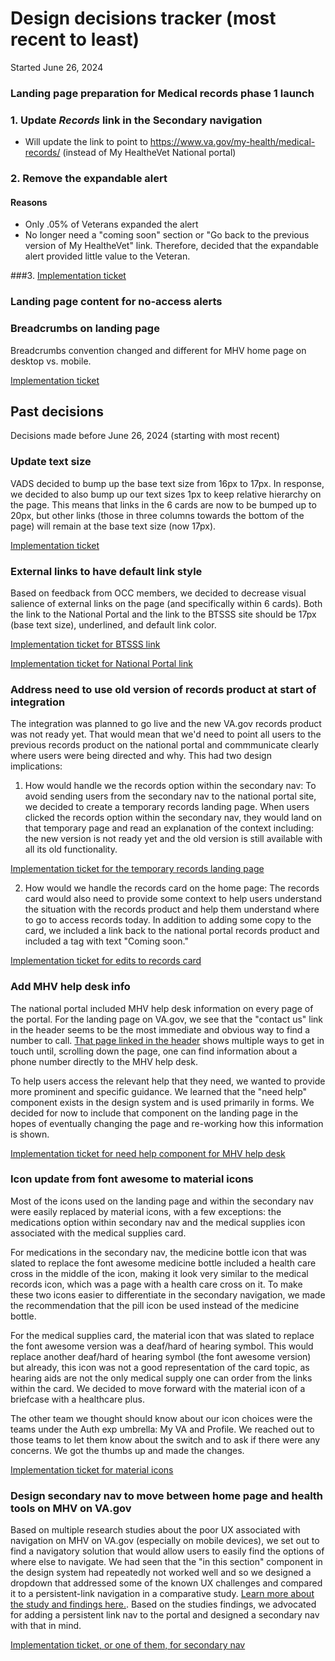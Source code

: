 # Design decisions tracker (most recent to least)
Started June 26, 2024

### Landing page preparation for Medical records phase 1 launch

### 1. Update _Records_ link in the Secondary navigation 
- Will update the link to point to https://www.va.gov/my-health/medical-records/ (instead of My HealtheVet National portal) 

### 2. Remove the expandable alert 
#### Reasons 
- Only .05% of Veterans expanded the alert
- No longer need a "coming soon" section or "Go back to the previous version of My HealtheVet" link. Therefore, decided that the expandable alert provided little value to the Veteran. 

###3. 
[Implementation ticket](https://github.com/department-of-veterans-affairs/va.gov-team/issues/86489)

### Landing page content for no-access alerts

### Breadcrumbs on landing page
Breadcrumbs convention changed and different for MHV home page on desktop vs. mobile. 

[Implementation ticket]([https://github.com/department-of-veterans-affairs/va.gov-team/issues/86489](https://app.zenhub.com/workspaces/mhv-on-vagov-landing-page-62619a987d74510018ecc546/issues/gh/department-of-veterans-affairs/va.gov-team/91873))

## Past decisions
Decisions made before June 26, 2024 (starting with most recent)

### Update text size
VADS decided to bump up the base text size from 16px to 17px. In response, we decided to also bump up our text sizes 1px to keep relative hierarchy on the page. This means that links in the 6 cards are now to be bumped up to 20px, but other links (those in three columns towards the bottom of the page) will remain at the base text size (now 17px).  

[Implementation ticket](https://github.com/department-of-veterans-affairs/va.gov-team/issues/85688)

### External links to have default link style
Based on feedback from OCC members, we decided to decrease visual salience of external links on the page (and specifically within 6 cards). Both the link to the National Portal and the link to the BTSSS site should be 17px (base text size), underlined, and default link color. 

[Implementation ticket for BTSSS link](https://app.zenhub.com/workspaces/mhv-on-vagov-landing-page-62619a987d74510018ecc546/issues/gh/department-of-veterans-affairs/va.gov-team/82707)

[Implementation ticket for National Portal link](https://github.com/department-of-veterans-affairs/va.gov-team/issues/84572)

### Address need to use old version of records product at start of integration
The integration was planned to go live and the new VA.gov records product was not ready yet. That would mean that we'd need to point all users to the previous records product on the national portal and commmunicate clearly where users were being directed and why. This had two design implications:

1. How would handle we the records option within the secondary nav: To avoid sending users from the secondary nav to the national portal site, we decided to create a temporary records landing page. When users clicked the records option within the secondary nav, they would land on that temporary page and read an explanation of the context including: the new version is not ready yet and the old version is still available with all its old functionality.

[Implementation ticket for the temporary records landing page](https://app.zenhub.com/workspaces/mhv-on-vagov-landing-page-62619a987d74510018ecc546/issues/gh/department-of-veterans-affairs/va.gov-team/82081)

2. How would we handle the records card on the home page: The records card would also need to provide some context to help users understand the situation with the records product and help them understand where to go to access records today. In addition to adding some copy to the card, we included a link back to the national portal records product and included a tag with text "Coming soon."

[Implementation ticket for edits to records card](https://app.zenhub.com/workspaces/mhv-on-vagov-landing-page-62619a987d74510018ecc546/issues/gh/department-of-veterans-affairs/va.gov-team/82487)

### Add MHV help desk info
The national portal included MHV help desk information on every page of the portal. For the landing page on VA.gov, we see that the "contact us" link in the header seems to be the most immediate and obvious way to find a number to call. [That page linked in the header](https://www.va.gov/contact-us/) shows multiple ways to get in touch until, scrolling down the page, one can find information about a phone number directly to the MHV help desk. 

To help users access the relevant help that they need, we wanted to provide more prominent and specific guidance. We learned that the "need help" component exists in the design system and is used primarily in forms. We decided for now to include that component on the landing page in the hopes of eventually changing the page and re-working how this information is shown. 

[Implementation ticket for need help component for MHV help desk](https://app.zenhub.com/workspaces/mhv-on-vagov-landing-page-62619a987d74510018ecc546/issues/gh/department-of-veterans-affairs/va.gov-team/79333)

### Icon update from font awesome to material icons
Most of the icons used on the landing page and within the secondary nav were easily replaced by material icons, with a few exceptions: the medications option within secondary nav and the medical supplies icon associated with the medical supplies card. 

For medications in the secondary nav, the medicine bottle icon that was slated to replace the font awesome medicine bottle included a health care cross in the middle of the icon, making it look very similar to the medical records icon, which was a page with a health care cross on it. To make these two icons easier to differentiate in the secondary navigation, we made the recommendation that the pill icon be used instead of the medicine bottle. 

For the medical supplies card, the material icon that was slated to replace the font awesome version was a deaf/hard of hearing symbol. This would replace another deaf/hard of hearing symbol (the font awesome version) but already, this icon was not a good representation of the card topic, as hearing aids are not the only medical supply one can order from the links within the card. We decided to move forward with the material icon of a briefcase with a healthcare plus. 

The other team we thought should know about our icon choices were the teams under the Auth exp umbrella: My VA and Profile. We reached out to those teams to let them know about the switch and to ask if there were any concerns. We got the thumbs up and made the changes. 

[Implementation ticket for material icons](https://app.zenhub.com/workspaces/mhv-on-vagov-landing-page-62619a987d74510018ecc546/issues/gh/department-of-veterans-affairs/va.gov-team/83788)

### Design secondary nav to move between home page and health tools on MHV on VA.gov
Based on multiple research studies about the poor UX associated with navigation on MHV on VA.gov (especially on mobile devices), we set out to find a navigatory solution that would allow users to easily find the options of where else to navigate. We had seen that the "in this section" component in the design system had repeatedly not worked well and so we designed a dropdown that addressed some of the known UX challenges and compared it to a persistent-link navigation in a comparative study. [Learn more about the study and findings here.](https://github.com/department-of-veterans-affairs/va.gov-team/blob/master/products/health-care/digital-health-modernization/mhv-to-va.gov/secondary-nav/Comparison-study/readout-deck.pdf). Based on the studies findings, we advocated for adding a persistent link nav to the portal and designed a secondary nav with that in mind. 

[Implementation ticket, or one of them, for secondary nav](https://app.zenhub.com/workspaces/mhv-on-vagov-landing-page-62619a987d74510018ecc546/issues/gh/department-of-veterans-affairs/va.gov-team/80827)


